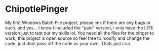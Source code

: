 # ChipotlePinger
My first Windows Batch File project, please lmk if there are any bugs or such.
and yes... I know I included the "paid" version, I only have the LITE version just to test out my skills lol.
You need all the files for the pinger to work, this project is open source so feel free to modify and change the code, just dont pass off the code as your own. Thats just crul.
